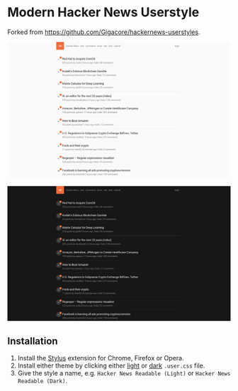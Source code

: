 # Modern Hacker News Userstyle

Forked from https://github.com/Gigacore/hackernews-userstyles.

![](modern-hacker-news-light.png)
&nbsp;
![](modern-hacker-news-dark.png)

## Installation

1. Install the [Stylus](https://add0n.com/stylus.html) extension for Chrome, Firefox or Opera.
2. Install either theme by clicking either [light](https://raw.githubusercontent.com/losuler/hacker-news-userstyle/master/modern-hacker-news-light.user.css) or [dark](https://raw.githubusercontent.com/losuler/hacker-news-userstyle/master/modern-hacker-news-dark.user.css) `.user.css` file.
3. Give the style a name, e.g. `Hacker News Readable (Light)` or `Hacker News Readable (Dark)`.
